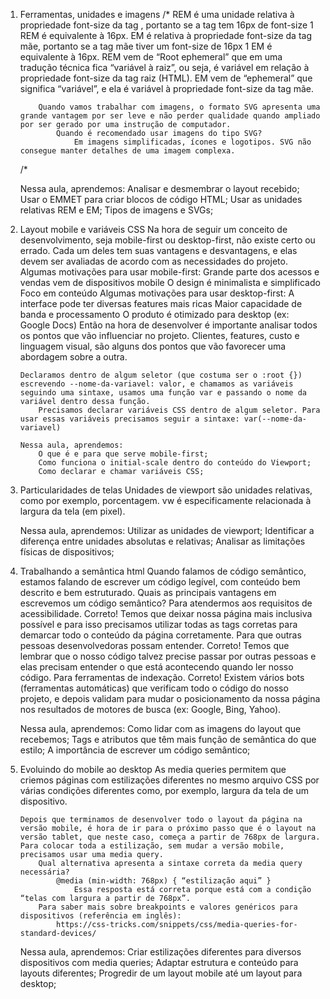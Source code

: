 1.  Ferramentas, unidades e imagens
    /*
    REM é uma unidade relativa à propriedade font-size da tag <html>, portanto se a tag <html> tem 16px de font-size 1 REM é equivalente à 16px. EM é relativa à propriedade font-size da tag mãe, portanto se a tag mãe tiver um font-size de 16px 1 EM é equivalente à 16px.
    REM vem de “Root ephemeral” que em uma tradução técnica fica “variável à raiz”, ou seja, é variável em relação à propriedade font-size da tag raiz (HTML). EM vem de “ephemeral” que significa “variável”, e ela é variável à propriedade font-size da tag mãe.

            Quando vamos trabalhar com imagens, o formato SVG apresenta uma grande vantagem por ser leve e não perder qualidade quando ampliado por ser gerado por uma instrução de computador.
                Quando é recomendado usar imagens do tipo SVG?
                    Em imagens simplificadas, ícones e logotipos. SVG não consegue manter detalhes de uma imagem complexa.

    /*

    Nessa aula, aprendemos:
    Analisar e desmembrar o layout recebido;
    Usar o EMMET para criar blocos de código HTML;
    Usar as unidades relativas REM e EM;
    Tipos de imagens e SVGs;


02. Layout mobile e variáveis CSS
    Na hora de seguir um conceito de desenvolvimento, seja mobile-first ou desktop-first, não existe certo ou errado. Cada um deles tem suas vantagens e desvantagens, e elas devem ser avaliadas de acordo com as necessidades do projeto.
        Algumas motivações para usar mobile-first:
            Grande parte dos acessos e vendas vem de dispositivos mobile
            O design é minimalista e simplificado
            Foco em conteúdo
        Algumas motivações para usar desktop-first:
            A interface pode ter diversas features mais ricas
            Maior capacidade de banda e processamento
            O produto é otimizado para desktop (ex: Google Docs)
        Então na hora de desenvolver é importante analisar todos os pontos que vão influenciar no projeto. Clientes, features, custo e linguagem visual, são alguns dos pontos que vão favorecer uma abordagem sobre a outra.

        Declaramos dentro de algum seletor (que costuma ser o :root {}) escrevendo --nome-da-variavel: valor, e chamamos as variáveis seguindo uma sintaxe, usamos uma função var e passando o nome da variável dentro dessa função.
            Precisamos declarar variáveis CSS dentro de algum seletor. Para usar essas variáveis precisamos seguir a sintaxe: var(--nome-da-variavel)

        Nessa aula, aprendemos:
            O que é e para que serve mobile-first;
            Como funciona o initial-scale dentro do conteúdo do Viewport;
            Como declarar e chamar variáveis CSS;


03. Particularidades de telas
    Unidades de viewport são unidades relativas, como por exemplo, porcentagem.
        vw é especificamente relacionada à largura da tela (em pixel).


    Nessa aula, aprendemos:
        Utilizar as unidades de viewport;
        Identificar a diferença entre unidades absolutas e relativas;
        Analisar as limitações físicas de dispositivos;


04. Trabalhando a semântica html
    Quando falamos de código semântico, estamos falando de escrever um código legível, com conteúdo bem descrito e bem estruturado.
        Quais as principais vantagens em escrevemos um código semântico?
            Para atendermos aos requisitos de acessibilidade.
                Correto! Temos que deixar nossa página mais inclusiva possível e para isso precisamos utilizar todas as tags corretas para demarcar todo o conteúdo da página corretamente.
            Para que outras pessoas desenvolvedoras possam entender.
                Correto! Temos que lembrar que o nosso código talvez precise passar por outras pessoas e elas precisam entender o que está acontecendo quando ler nosso código.
            Para ferramentas de indexação.
                Correto! Existem vários bots (ferramentas automáticas) que verificam todo o código do nosso projeto, e depois validam para mudar o posicionamento da nossa página nos resultados de motores de busca (ex: Google, Bing, Yahoo).

    Nessa aula, aprendemos:
        Como lidar com as imagens do layout que recebemos;
        Tags e atributos que têm mais função de semântica do que estilo;
        A importância de escrever um código semântico;


05. Evoluindo do mobile ao desktop
        As media queries permitem que criemos páginas com estilizações diferentes no mesmo arquivo CSS por várias condições diferentes como, por exemplo, largura da tela de um dispositivo.

        Depois que terminamos de desenvolver todo o layout da página na versão mobile, é hora de ir para o próximo passo que é o layout na versão tablet, que neste caso, começa a partir de 768px de largura. Para colocar toda a estilização, sem mudar a versão mobile, precisamos usar uma media query.
            Qual alternativa apresenta a sintaxe correta da media query necessária?
                @media (min-width: 768px) { “estilização aqui” }
                    Essa resposta está correta porque está com a condição “telas com largura a partir de 768px”.
            Para saber mais sobre breakpoints e valores genéricos para dispositivos (referência em inglês):
                https://css-tricks.com/snippets/css/media-queries-for-standard-devices/
    
    Nessa aula, aprendemos:
        Criar estilizações diferentes para diversos dispositivos com media queries;
        Adaptar estrutura e conteúdo para layouts diferentes;
        Progredir de um layout mobile até um layout para desktop;